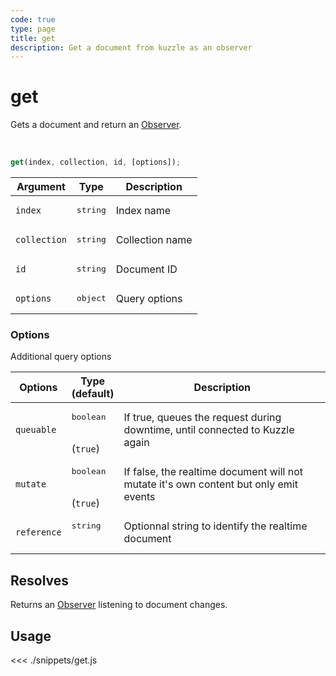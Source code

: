 ```yaml
---
code: true
type: page
title: get
description: Get a document from kuzzle as an observer
---
```


# get

Gets a document and return an [Observer](/sdk/js/7/core-classes/observer).

<br/>

```js
get(index, collection, id, [options]);
```

| Argument     | Type              | Description     |
|--------------|-------------------|-----------------|
| `index`      | <pre>string</pre> | Index name      |
| `collection` | <pre>string</pre> | Collection name |
| `id`         | <pre>string</pre> | Document ID     |
| `options`    | <pre>object</pre> | Query options   |

### Options

Additional query options

| Options     | Type<br/>(default)              | Description                                                                           |
|-------------|---------------------------------|---------------------------------------------------------------------------------------|
| `queuable`  | <pre>boolean</pre><br/>(`true`) | If true, queues the request during downtime, until connected to Kuzzle again          |
| `mutate`    | <pre>boolean</pre><br/>(`true`) | If false, the realtime document will not mutate it's own content but only emit events |
| `reference` | <pre>string</pre><br/>          | Optionnal string to identify the realtime document                                    |

## Resolves

Returns an [Observer](/sdk/js/7/core-classes/observer) listening to document changes.

## Usage

<<< ./snippets/get.js
